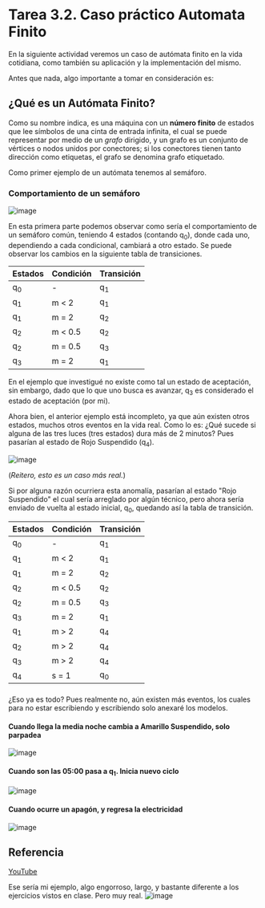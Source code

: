 # Tarea 3.2. Caso práctico Automata Finito

En la siguiente actividad veremos un caso de autómata finito en la vida cotidiana, como también su aplicación y la implementación del mismo.

Antes que nada, algo importante a tomar en consideración es:

## ¿Qué es un Autómata Finito?
Como su nombre indica, es una máquina con un **número finito** de estados que lee símbolos de una cinta de entrada infinita, el cual se puede representar por medio de un *grafo* dirigido, y un grafo es un conjunto de vértices o nodos unidos por conectores; si los conectores tienen tanto dirección como etiquetas, el grafo se denomina grafo etiquetado.

Como primer ejemplo de un autómata tenemos al semáforo.

### Comportamiento de un semáforo

![image](https://github.com/Chris-Vlad/MiRepositorio/assets/160756073/57ecde1c-01c2-4d7a-bca3-3186c6aeda27)

En esta primera parte podemos observar como sería el comportamiento de un semáforo común, teniendo 4 estados (contando q<sub>0</sub>), donde cada uno, dependiendo a cada condicional, cambiará a otro estado. Se puede observar los cambios en la siguiente tabla de transiciones.


| Estados | Condición  | Transición |
|---------|------------|------------|
| q<sub>0</sub> |   -   | q<sub>1</sub> |
| q<sub>1</sub> | m < 2 | q<sub>1</sub> |
| q<sub>1</sub> | m = 2 | q<sub>2</sub> |
| q<sub>2</sub> | m < 0.5 | q<sub>2</sub> |
| q<sub>2</sub> | m = 0.5 | q<sub>3</sub> |
| q<sub>3</sub> | m = 2 | q<sub>1</sub> |

En el ejemplo que investigué no existe como tal un estado de aceptación, sin embargo, dado que lo que uno busca es avanzar, q<sub>3</sub> es considerado el estado de aceptación (por mi).



Ahora bien, el anterior ejemplo está incompleto, ya que aún existen otros estados, muchos otros eventos en la vida real. Como lo es: ¿Qué sucede si alguna de las tres luces (tres estados) dura más de 2 minutos? Pues pasarían al estado de Rojo Suspendido (q<sub>4</sub>).

![image](https://github.com/Chris-Vlad/MiRepositorio/assets/160756073/f0b70b38-7131-47dc-a832-45ab915df06a)


(*Reitero, esto es un caso más real.*)

Si por alguna razón ocurriera esta anomalía, pasarían al estado "Rojo Suspendido" el cual sería arreglado por algún técnico, pero ahora sería enviado de vuelta al estado inicial, q<sub>0</sub>, quedando así la tabla de transición.

| Estados | Condición  | Transición |
|---------|------------|------------|
| q<sub>0</sub> |   -   | q<sub>1</sub> |
| q<sub>1</sub> | m < 2 | q<sub>1</sub> |
| q<sub>1</sub> | m = 2 | q<sub>2</sub> |
| q<sub>2</sub> | m < 0.5 | q<sub>2</sub> |
| q<sub>2</sub> | m = 0.5 | q<sub>3</sub> |
| q<sub>3</sub> | m = 2 | q<sub>1</sub> |
| q<sub>1</sub> | m > 2 | q<sub>4</sub> |
| q<sub>2</sub> | m > 2 | q<sub>4</sub> |
| q<sub>3</sub> | m > 2 | q<sub>4</sub> |
| q<sub>4</sub> | s = 1 | q<sub>0</sub> |

###

¿Eso ya es todo? Pues realmente no, aún existen más eventos, los cuales para no estar escribiendo y escribiendo solo anexaré los modelos.

#### Cuando llega la media noche cambia a Amarillo Suspendido, solo parpadea
![image](https://github.com/Chris-Vlad/MiRepositorio/assets/160756073/216c9b0a-c8f0-462b-a8f4-0875440b3368)

#### Cuando son las 05:00 pasa a q<sub>1</sub>. Inicia nuevo ciclo
![image](https://github.com/Chris-Vlad/MiRepositorio/assets/160756073/b447f0ca-cb8b-4dfa-b4f3-e6fc9f793868)

#### Cuando ocurre un apagón, y regresa la electricidad
![image](https://github.com/Chris-Vlad/MiRepositorio/assets/160756073/8cd9f7bd-e4d3-49eb-8fa3-c0a233efbb46)

### 

## Referencia
[YouTube](https://www.youtube.com/watch?v=zkSoBTjUBdU)

Ese sería mi ejemplo, algo engorroso, largo, y bastante diferente a los ejercicios vistos en clase. Pero muy real.
![image](https://github.com/Chris-Vlad/MiRepositorio/assets/160756073/ef900ff4-7edc-4f9a-a768-1c7589813f04)
